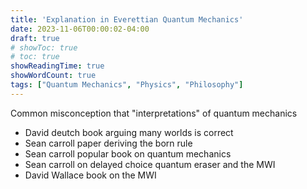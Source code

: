 ```yaml
---
title: 'Explanation in Everettian Quantum Mechanics'
date: 2023-11-06T00:00:02-04:00
draft: true
# showToc: true
# toc: true
showReadingTime: true
showWordCount: true
tags: ["Quantum Mechanics", "Physics", "Philosophy"]
---
```


Common misconception that "interpretations" of quantum mechanics

- David deutch book arguing many worlds is correct
- Sean carroll paper deriving the born rule
- Sean carroll popular book on quantum mechanics
- Sean carroll on delayed choice quantum eraser and the MWI
- David Wallace book on the MWI

